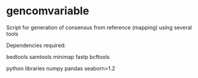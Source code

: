 # gencomvariable
Script for generation of consensus from reference (mapping) using several tools

Dependencies required:

bedtools
samtools
minimap
fastp
bcftools

python libraries
numpy
pandas 
seaborn>1.2
